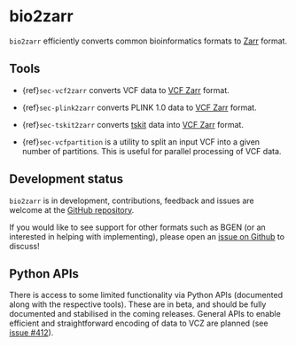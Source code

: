 # bio2zarr

`bio2zarr` efficiently converts common bioinformatics formats to
[Zarr](https://zarr.readthedocs.io/en/stable/) format.

## Tools

- {ref}`sec-vcf2zarr` converts VCF data to
  [VCF Zarr](https://github.com/sgkit-dev/vcf-zarr-spec/) format.

- {ref}`sec-plink2zarr` converts PLINK 1.0 data to
  [VCF Zarr](https://github.com/sgkit-dev/vcf-zarr-spec/) format.

- {ref}`sec-tskit2zarr` converts [tskit](https://tskit.dev)
  data into [VCF Zarr](https://github.com/sgkit-dev/vcf-zarr-spec/) format.

- {ref}`sec-vcfpartition` is a utility to split an input
  VCF into a given number of partitions. This is useful for
  parallel processing of VCF data.

## Development status

`bio2zarr` is in development, contributions, feedback and issues are welcome
at the [GitHub repository](https://github.com/sgkit-dev/bio2zarr).

If you would like to see
support for other formats such as BGEN (or an interested in helping with implementing),
please open an [issue on Github](https://github.com/sgkit-dev/bio2zarr/issues)
to discuss!

## Python APIs

There is access to some limited functionality via Python APIs (documented
along with the respective tools). These are in beta, and should be fully
documented and stabilised in the coming releases. General APIs to enable
efficient and straightforward encoding of data to VCZ are planned
(see [issue #412](https://github.com/sgkit-dev/bio2zarr/issues/412)).


